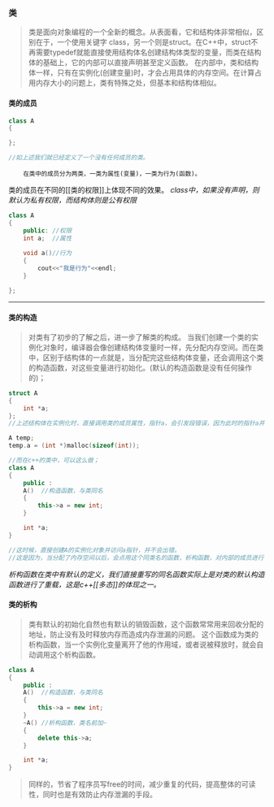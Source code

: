 ### 类

>类是面向对象编程的一个全新的概念。从表面看，它和结构体非常相似，区别在于，一个使用关键字 class，另一个则是struct。在C++中，struct不再需要typedef就能直接使用结构体名创建结构体类型的变量，而类在结构体的基础上，它的内部可以直接声明甚至定义函数。
>在内部中，类和结构体一样，只有在实例化(创建变量)时，才会占用具体的内存空间。在计算占用内存大小的问题上，类有特殊之处，但基本和结构体相似。

#### 类的成员
```cpp
class A
{

};

//如上述我们就已经定义了一个没有任何成员的类。
```

		在类中的成员分为两类，一类为属性(变量)，一类为行为(函数)。
	
类的成员在不同的[[类的权限]]上体现不同的效果。
_class中，如果没有声明，则默认为私有权限，而结构体则是公有权限_
```cpp
class A
{
	public: //权限
	int a;  //属性
 	
	void a()//行为
	{
		cout<<"我是行为"<<endl;
	}

};
```
---
#### 类的构造
>对类有了初步的了解之后，进一步了解类的构成。
>当我们创建一个类的实例化对象时，编译器会像创建结构体变量时一样，先分配内存空间。而在类中，区别于结构体的一点就是，当分配完这些结构体变量，还会调用这个类的构造函数，对这些变量进行初始化。(默认的构造函数是没有任何操作的)；

```cpp
struct A
{
	int *a;
};
//上述结构体在实例化时，直接调用类的成员属性，指针a，会引发段错误，因为此时的指针a并没有初始化，想要访问不出错，必须这样写。

A temp;
temp.a = (int *)malloc(sizeof(int));

//而在c++的类中，可以这么做；
class A
{
	public :
	A()  //构造函数，与类同名
	{
		this->a = new int;
	}

	int *a;
}

//这时候，直接创建A的实例化对象并访问a指针，并不会出错。
//这是因为，当分配了内存空间以后，会点用这个同类名的函数，析构函数，对内部的成员进行一次程序员希望执行的初始化操作。有了这个析构函数，当创建多个对象时，就无需繁琐的进行初始化。
```
_析构函数在类中有默认的定义，我们直接重写的同名函数实际上是对类的默认构造函数进行了重载，这是c++[[多态]]的体现之一。_

#### 类的析构

>类有默认的初始化自然也有默认的销毁函数，这个函数常常用来回收分配的地址，防止没有及时释放内存而造成内存泄漏的问题。
>这个函数成为类的析构函数，当一个实例化变量离开了他的作用域，或者说被释放时，就会自动调用这个析构函数。

```cpp
class A
{
	public :
	A()  //构造函数，与类同名
	{
		this->a = new int;
	}
	~A() //析构函数，类名前加~
	{
		delete this->a;
	}

	int *a;
}
```

>同样的，节省了程序员写free的时间，减少重复的代码，提高整体的可读性，同时也是有效防止内存泄漏的手段。




